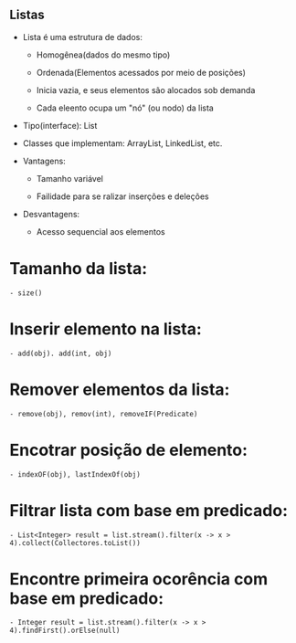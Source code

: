 ## Listas

- Lista é uma estrutura de dados:

    - Homogênea(dados do mesmo tipo)

    - Ordenada(Elementos acessados por meio de posições)

    - Inicia vazia, e seus elementos são alocados sob demanda

    - Cada eleento ocupa um "nó" (ou nodo) da lista

- Tipo(interface): List

- Classes que implementam: ArrayList, LinkedList, etc.

- Vantagens:
    - Tamanho variável
    
    - Failidade para se ralizar inserções e deleções

- Desvantagens:
    - Acesso sequencial aos elementos


# Tamanho da lista:
    - size()

# Inserir elemento na lista: 
    - add(obj). add(int, obj)

# Remover elementos da lista:
    - remove(obj), remov(int), removeIF(Predicate)    

# Encotrar posição de elemento:
    - indexOF(obj), lastIndexOf(obj)

# Filtrar lista com base em predicado:
    - List<Integer> result = list.stream().filter(x -> x > 4).collect(Collectores.toList())

# Encontre primeira ocorência com base em predicado:
    - Integer result = list.stream().filter(x -> x > 4).findFirst().orElse(null)